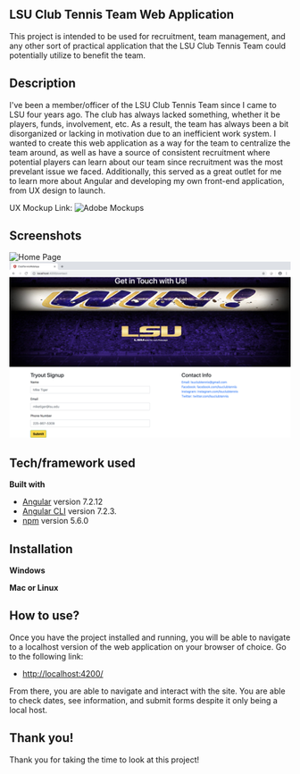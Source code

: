 ## LSU Club Tennis Team Web Application
This project is intended to be used for recruitment, team management, and any other sort of practical application that the LSU Club Tennis Team could potentially utilize to benefit the team.

## Description
I've been a member/officer of the LSU Club Tennis Team since I came to LSU four years ago. The club has always lacked something, whether it be players, funds, involvement, etc. As a result, the team has always been a bit disorganized or lacking in motivation due to an inefficient work system. I wanted to create this web application as a way for the team to centralize the team around, as well as have a source of consistent recruitment where potential players can learn about our team since recruitment was the most prevelant issue we faced. Additionally, this served as a great outlet for me to learn more about Angular and developing my own front-end application, from UX design to launch.

UX Mockup Link:
![Adobe Mockups](https://xd.adobe.com/view/10b762b4-729a-4043-58c7-ce5fc1e89eb5-6686/?hints=off)
 
## Screenshots
![Home Page](/src/assets/home-Page-Screenshot.png)
![Contact Page](/src/assets/contact-Page-Screenshot.png)

## Tech/framework used
<b>Built with</b>
- [Angular](https://angular.io/) version 7.2.12
- [Angular CLI](https://github.com/angular/angular-cli) version 7.2.3.
- [npm](https://www.npmjs.com/package/npm/v/5.6.0) version 5.6.0

## Installation
<b>Windows</b>


<b>Mac or Linux</b>

## How to use?
Once you have the project installed and running, you will be able to navigate to a localhost version of the web application on your browser of choice. Go to the following link:

- [http://localhost:4200/](http://localhost:4200/)

From there, you are able to navigate and interact with the site. You are able to check dates, see information, and submit forms despite it only being a local host. 

## Thank you!
Thank you for taking the time to look at this project!


